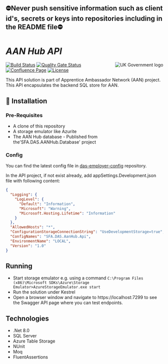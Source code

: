 ## ⛔Never push sensitive information such as client id's, secrets or keys into repositories including in the README file⛔

# _AAN Hub API_

<img src="https://avatars.githubusercontent.com/u/9841374?s=200&v=4" align="right" alt="UK Government logo">

[![Build Status](https://sfa-gov-uk.visualstudio.com/Digital%20Apprenticeship%20Service/_apis/build/status%2Fdas-aan-hub-api?repoName=SkillsFundingAgency%2Fdas-aan-hub-api&branchName=refs%2Fpull%2F169%2Fmerge)](https://sfa-gov-uk.visualstudio.com/Digital%20Apprenticeship%20Service/_build/latest?definitionId=2974&repoName=SkillsFundingAgency%2Fdas-aan-hub-api&branchName=refs%2Fpull%2F169%2Fmerge)
[![Quality Gate Status](https://sonarcloud.io/api/project_badges/measure?project=SkillsFundingAgency_das-aan-hub-api&metric=alert_status)](https://sonarcloud.io/summary/new_code?id=SkillsFundingAgency_das-aan-hub-api)
[![Confluence Page](https://img.shields.io/badge/Confluence-Project-blue)](https://skillsfundingagency.atlassian.net/wiki/spaces/NDL/pages/3848175632/AAN+Hub+Solution+Architecture)
[![License](https://img.shields.io/badge/license-MIT-lightgrey.svg?longCache=true&style=flat-square)](https://en.wikipedia.org/wiki/MIT_License)

This API solution is part of Apprentice Ambassador Network (AAN) project. This API encapsulates the backend SQL store for AAN. 

## 🚀 Installation

### Pre-Requisites
* A clone of this repository
* A storage emulator like Azurite
* The AAN Hub database - Published from the'SFA.DAS.AANHub.Database' project
  
### Config

You can find the latest config file in [das-employer-config](https://github.com/SkillsFundingAgency/das-employer-config/blob/master/das-aan-hub-api/SFA.DAS.AanHub.Api.json) repository.

In the API project, if not exist already, add appSettings.Development.json file with following content:
```json
{
  "Logging": {
    "LogLevel": {
      "Default": "Information",
      "Microsoft": "Warning",
      "Microsoft.Hosting.Lifetime": "Information"
    }
  },
  "AllowedHosts": "*",
  "ConfigurationStorageConnectionString": "UseDevelopmentStorage=true",
  "ConfigNames": "SFA.DAS.AanHub.Api",
  "EnvironmentName": "LOCAL",
  "Version": "1.0"
} 
```
## Running

* Start storage emulator e.g. using a command `C:\Program Files (x86)\Microsoft SDKs\Azure\Storage Emulator>AzureStorageEmulator.exe start`
* Run the solution under Kestrel
* Open a browser window and navigate to https://localhost:7299 to see the Swagger API page where you can test endpoints. 

## Technologies
* .Net 8.0
* SQL Server
* Azure Table Storage
* NUnit
* Moq
* FluentAssertions
